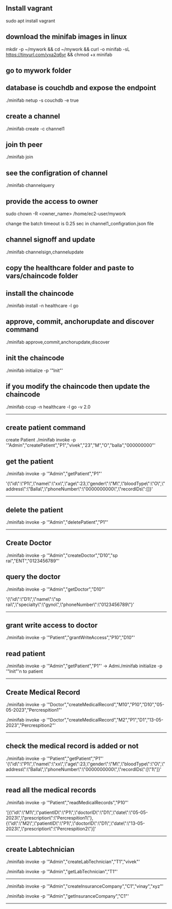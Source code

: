 ## Install vagrant
sudo apt install vagrant 

## download the minifab images in linux
mkdir -p ~/mywork && cd ~/mywork && curl -o minifab -sL https://tinyurl.com/yxa2q6yr && chmod +x minifab

## go to mywork folder

## database is couchdb and expose the endpoint
./minifab netup -s couchdb -e true

## create  a channel
./minifab create -c channel1

## join th peer
./minifab join

## see the configration of channel
./minifab channelquery

## provide the access to owner
sudo chown -R <owner_name> /home/ec2-user/mywork

change the batch timeout is 0.25 sec in channel1_configration.json file

## channel signoff and update
./minifab channelsign,channelupdate

## copy the healthcare folder and paste to vars/chaincode folder

## install the chaincode
./minifab install -n healthcare -l go

## approve, commit, anchorupdate and discover command
./minifab approve,commit,anchorupdate,discover

## init the chaincode
./minifab initialize -p '"Init"'

## if you modify the chaincode then update the chaincode 
./minifab ccup -n healthcare -l go -v 2.0

-----------------------------------------------------------------------------------------
## create patient command
create Patient
./minifab invoke -p '"Admin","createPatient","P1","vivek","23","M","O","balla","000000000"'

## get the patient
./minifab invoke -p '"Admin","getPatient","P1"'

'{\\"id\\":\\"P1\\",\\"name\\":\\"xx\\",\\"age\\":23,\\"gender\\":\\"M\\",\\"bloodType\\":\\"O\\",\\"address\\":\\"Balla\\",\\"phoneNumber\\":\\"0000000000\\",\\"recordIDs\\":[]}'

----------------------------------------------------------------------------------------

## delete the patient 
./minifab invoke -p '"Admin","deletePatient","P1"'

--------------------------------------------------------------------------------------------------

## Create Doctor
./minifab invoke -p '"Admin","createDoctor","D10","sp rai","ENT","0123456789"'

## query the doctor
./minifab invoke -p '"Admin","getDoctor","D10"'

'{\\"id\\":\\"D1\\",\\"name\\":\\"sp rai\\",\\"specialty\\":\\"gyno\\",\\"phoneNumber\\":\\"0123456789\\"}'

--------------------------------------------------------------------------------------------------

## grant write access to doctor
./minifab invoke -p '"Patient","grantWriteAccess","P10","D10"'


## read patient
./minifab invoke -p '"Admin","getPatient","P1"' -> Admi./minifab initialize -p '"Init"'n to patient


------------------------------------------------------------------------------------------------------

## Create Medical Record

./minifab invoke -p '"Doctor","createMedicalRecord","M10","P10","D10","05-05-2023","Percrespition1"'


./minifab invoke -p '"Doctor","createMedicalRecord","M2","P1","D1","13-05-2023","Percrespition2"'


------------------------------------------------------------------------------------
## check the medical record is added or not

./minifab invoke -p '"Patient","getPatient","P1"'
'{\\"id\\":\\"P1\\",\\"name\\":\\"xx\\",\\"age\\":23,\\"gender\\":\\"M\\",\\"bloodType\\":\\"O\\",\\"address\\":\\"Balla\\",\\"phoneNumber\\":\\"0000000000\\",\\"recordIDs\\":[\\"1\\"]}' 


----------------------------------------------------------------------------------------------------
## read all the medical records
./minifab invoke -p '"Patient","readMedicalRecords","P10"'

'[{\\"id\\":\\"M1\\",\\"patientID\\":\\"P1\\",\\"doctorID\\":\\"D1\\",\\"date\\":\\"05-05-2023\\",\\"prescription\\":\\"Percrespition1\\"},{\\"id\\":\\"M2\\",\\"patientID\\":\\"P1\\",\\"doctorID\\":\\"D1\\",\\"date\\":\\"13-05-2023\\",\\"prescription\\":\\"Percrespition2\\"}]'

----------------------------------------------------------------------------------------------

## create Labtechnician
./minifab invoke -p '"Admin","createLabTechnician","T1","vivek"'

./minifab invoke -p '"Admin","getLabTechnician","T1"'


------------------------------------------------------------------------------------------------------
./minifab invoke -p '"Admin","createInsuranceCompany","C1","vinay","xyz"'

./minifab invoke -p '"Admin","getInsuranceCompany","C1"'

-----------------------------------------------------------------------------------------------------------------------

